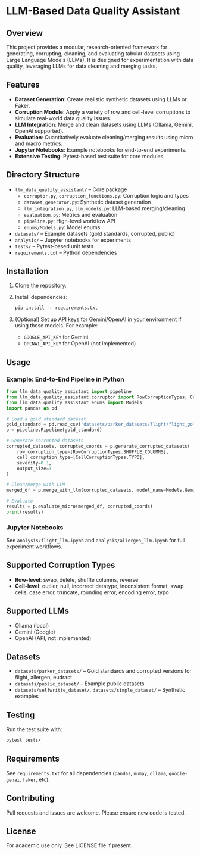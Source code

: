 # LLM-Based Data Quality Assistant

## Overview

This project provides a modular, research-oriented framework for generating, corrupting, cleaning, and evaluating tabular datasets using Large Language Models (LLMs). It is designed for experimentation with data quality, leveraging LLMs for data cleaning and merging tasks.

## Features

- **Dataset Generation**: Create realistic synthetic datasets using LLMs or Faker.
- **Corruption Module**: Apply a variety of row and cell-level corruptions to simulate real-world data quality issues.
- **LLM Integration**: Merge and clean datasets using LLMs (Ollama, Gemini, OpenAI supported).
- **Evaluation**: Quantitatively evaluate cleaning/merging results using micro and macro metrics.
- **Jupyter Notebooks**: Example notebooks for end-to-end experiments.
- **Extensive Testing**: Pytest-based test suite for core modules.

## Directory Structure

- `llm_data_quality_assistant/` – Core package  
  - `corruptor.py`, `corruption_functions.py`: Corruption logic and types  
  - `dataset_generator.py`: Synthetic dataset generation  
  - `llm_integration.py`, `llm_models.py`: LLM-based merging/cleaning  
  - `evaluation.py`: Metrics and evaluation  
  - `pipeline.py`: High-level workflow API  
  - `enums/Models.py`: Model enums  
- `datasets/` – Example datasets (gold standards, corrupted, public)
- `analysis/` – Jupyter notebooks for experiments
- `tests/` – Pytest-based unit tests
- `requirements.txt` – Python dependencies

## Installation

1. Clone the repository.
2. Install dependencies:

   ```sh
   pip install -r requirements.txt
   ```

3. (Optional) Set up API keys for Gemini/OpenAI in your environment if using those models. For example:
   - `GOOGLE_API_KEY` for Gemini
   - `OPENAI_API_KEY` for OpenAI (not implemented)

## Usage

### Example: End-to-End Pipeline in Python

```python
from llm_data_quality_assistant import pipeline
from llm_data_quality_assistant.corruptor import RowCorruptionTypes, CellCorruptionTypes
from llm_data_quality_assistant.enums import Models
import pandas as pd

# Load a gold standard dataset
gold_standard = pd.read_csv('datasets/parker_datasets/flight/flight_gold_standard_pivoted.csv')
p = pipeline.Pipeline(gold_standard)

# Generate corrupted datasets
corrupted_datasets, corrupted_coords = p.generate_corrupted_datasets(
    row_corruption_type=[RowCorruptionTypes.SHUFFLE_COLUMNS],
    cell_corruption_type=[CellCorruptionTypes.TYPO],
    severity=0.1,
    output_size=3
)

# Clean/merge with LLM
merged_df = p.merge_with_llm(corrupted_datasets, model_name=Models.GeminiModels.GEMINI_2_0_FLASH)

# Evaluate
results = p.evaluate_micro(merged_df, corrupted_coords)
print(results)
```

### Jupyter Notebooks

See `analysis/flight_llm.ipynb` and `analysis/allergen_llm.ipynb` for full experiment workflows.

## Supported Corruption Types

- **Row-level**: swap, delete, shuffle columns, reverse
- **Cell-level**: outlier, null, incorrect datatype, inconsistent format, swap cells, case error, truncate, rounding error, encoding error, typo

## Supported LLMs

- Ollama (local)
- Gemini (Google)
- OpenAI (API, not implemented)

## Datasets

- `datasets/parker_datasets/` – Gold standards and corrupted versions for flight, allergen, eudract
- `datasets/public_dataset/` – Example public datasets
- `datasets/selfwritte_dataset/`, `datasets/simple_dataset/` – Synthetic examples

## Testing

Run the test suite with:

```sh
pytest tests/
```

## Requirements

See `requirements.txt` for all dependencies (`pandas`, `numpy`, `ollama`, `google-genai`, `faker`, etc).

## Contributing

Pull requests and issues are welcome. Please ensure new code is tested.

## License

For academic use only. See LICENSE file if present.
